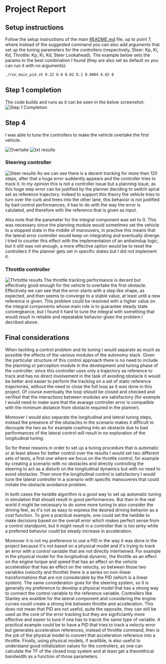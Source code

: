 # Project Report

## Setup instructions
Follow the setup instructions of the main [README.md](./README.md) file, up to point 7, where instead of the suggested command you can also add arguments that set up the tuning parameters for the controllers (respectively, Steer: Kp, Ki, Kd, Throttle: Kp, Ki, Kd, Steer Lookahead). The example below sets the params to the best combination I found (they are also set as default so you can run it with no arguments):

```bash
./run_main_pid.sh 0.22 0.0 0.02 0.1 0.0004 0.02 0
```

## Step 1 completion
The code builds and runs as it can be seen in the below screenshot:
![Step 1 Completion](./project_report_images/udacity_course_step_1.png)


## Step 4
I was able to tune the controllers to make the vehicle overtake the first vehicle. 

![Overtake](./project_report_images/udacity_course_step_4_0.png)
![txt results](./project_report_images/udacity_course_step_4_2.png)

### Steering controller
![Steer results](./project_report_images/udacity_course_step_4_1.png)
As we can see there is a decent tracking for more than 120 steps, after that a huge error suddently appears and the controller tries to track it. In my opinion this is not a controller issue but a planning issue, as this huge step error can be justified by the planner deciding to switch spiral set as reference trajectory. Indeed to support this theory the vehicle tries to turn over the curb and trees into the other lane, this behavior is not justified by bad control performances, it has to do with the way the error is calulated, and therefore with the reference that is given as input.

Also note that the parameter for the integral component was set to 0. This was necessary since the planning module would sometimes set the vehicle to a stopped state in the middle of manouvers, in practive this means that the lateral error controller would keep on integrating and eventually diverge. I tried to counter this effect with the implementation of an antiwindup logic, but it still was not enough, a more effective option would be to reset the controllers if the planner gets set in specific states but I did not implement it.

### Throttle controller
![Thrtottle results](./project_report_images/udacity_course_step_4_3.png)
The throttle tracking performance is decent but effectively good enough for the vehicle to overtake the first obstacle. Effectively we can see that the error starts with a step like shape, as expected, and then seems to converge to a stable value, at least until a new reference is given. This problem could be resolved with a higher value on the integral components whose main role is to guarantee steady state convergeance, but I found it hard to tune the integral with something that would result in reliable and repeatable behavior given the problem I decribed above.

## Final considerations
When tackling a control problem and its tuning I would separate as much as possible the effects of the various modules of the autonomy stack. 
Given the particular structure of this control approach there is no need to include the planning or perception module in the development and tuning phase of the controller: since this controller uses only a trajectory as reference to track and has no direct involvement in the task of avoiding obstacle it would be better and easier to perform the tracking on a set of static reference trajectories, without the need to close the full loop as it was done in this project.
Of course eventually the loop should be closed and checked and verified that the interactions between modules are satisfactory (for example I would need to make sure that the avarage controller error is compatible with the minimum distance from obstacle required in the planner).

Moreover I would also separate the longitudinal and lateral tuning steps, instead the presence of the obstacles in the scenario makes it difficult to decouple the two as for example crashing into an obstacle due to bad performances of the lateral control will result in no exploration of the longitudinal tuning.

So for these reasons in order to set up a tuning procedure that is automatic or at least allows for better control over the results I would set two different sets of tests, a first one where we focus on the throttle control, for example by creating a scenario with no obstacles and directly controlling the steering to act as a disturb on the longitudinal dynamics but with no need to avoid obstacles. Then once the longitudinal control is satisfactory I would tune the lateral controller in a scenario with specific manouveres that could imitate the obstacle avoidance problem.

In both cases the twiddle algorithm is a good way to set up automatic tuning in simulation that should result in good performances. But then in the real world it might be necessary to do some more tuning to also consider the driving feel, as it's not as easy to express the desired driving behavior as a cost function. To give a practical example, one could set the twiddle to make decisions based on the overall error which makes perfect sense from a control standpoint, but it might result in a controller that is too jerky while a preferred behavior could be steady increase in acceleration.

Moreover it is not my preference to use a PID in the way it was done in the project because it's not based on a physical model and it's trying to track an error with a control variable that are not directly intertwined. For example in the physical model for the longitudinal dynamic, the throttle as an effect on the engine torque and speed that has an effect on the vehicle acceleration that has an effect on the velocity, so between those two variables (velocity and throttle) there is a series on non-linear transformations that are not considerable by the PID (which is a linear system). The same consideration goes for the steering system, so it is generally my preference to develop a physical model that has a strong way to connect the control variable to the reference variable.
Controllers like Stanley are availible for the lateral component and considering the engine curves could create a strong link between throttle and acceleration. This does not mean that PID are not useful, quite the opposite, they can still be used as the core of the error tracking but they are signficiantly more effective and easier to tune if one has to tracck the same type of variable. A practical example could be to have a  PID that tries to track a velocty error but generates acceleration references, instead of throttle command, then is the job of the physical model to convert that acceleration reference into a throttle.
Finally, using physical models, if availible, is also useful to understand good initialization values for the controllers, as one can calculate the TF of the closed loop system and at least get a theorethical bandwidth as a function of those parameters.<v>